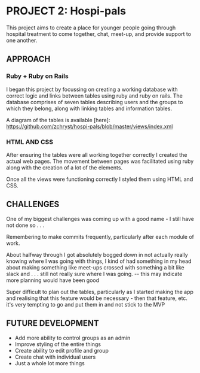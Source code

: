 # PROJECT 2: Hospi-pals

This project aims to create a place for younger people going through hospital treatment to come together, chat, meet-up, and provide support to one another.

## APPROACH

### Ruby + Ruby on Rails

I began this project by focussing on creating a working database with correct logic and links between tables using ruby and ruby on rails. The database comprises of seven tables describing users and the groups to which they belong, along with linking tables and information tables.

A diagram of the tables is available [here]: https://github.com/zchryst/hospi-pals/blob/master/views/index.xml

### HTML AND CSS

After ensuring the tables were all working together correctly I created the actual web pages. The movement between pages was facilitated using ruby along with the creation of a lot of the elements.

Once all the views were functioning correctly I styled them using HTML and CSS.

## CHALLENGES

One of my biggest challenges was coming up with a good name - I still have not done so . . .

Remembering to make commits frequently, particularly after each module of work.

About halfway through I got absolutely bogged down in not actually really knowing where I was going with things, I kind of had something in my head about making something like meet-ups crossed with something a bit like slack and . . . still not really sure where I was going.
-- this may indicate more planning would have been good

Super difficult to plan out the tables, particularly as I started making the app and realising that this feature would be necessary - then that feature, etc. it's very tempting to go and put them in and not stick to the MVP

## FUTURE DEVELOPMENT

* Add more ability to control groups as an admin
* Improve styling of the entire things
* Create ability to edit profile and group
* Create chat with individual users
* Just a whole lot more things
